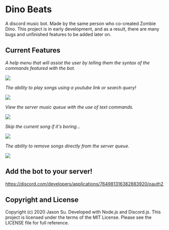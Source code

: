 # Dino Beats
A discord music bot. Made by the same person who co-created Zombie Dino. This project is in early development, and as a result, there are many bugs and unfinished features to be added later on. 

## Current Features
*A help menu that will assist the user by telling them the syntax of the commands featured with the bot.*

![](https://i.imgur.com/U7lm3T2.png)

*The ability to play songs using a youtube link or search query!*

![](https://i.imgur.com/6CoJZIn.png)

*View the server music queue with the use of text commands.*

![](https://i.imgur.com/94nsjHJ.png)

*Skip the current song if it's boring...*

![](https://i.imgur.com/Nb2N9ZL.png)

*The ability to remove songs directly from the server queue.*

![](https://i.imgur.com/oe19On8.png)

## Add the bot to your server!
https://discord.com/developers/applications/764981316382883920/oauth2
## Copyright and License
Copyright (c) 2020 Jason Su. Developed with Node.js and Discord.js. This project is licensed under the terms of the MIT License. Please see the LICENSE file for full reference.
